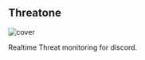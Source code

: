 ## Threatone
![cover](https://user-images.githubusercontent.com/86202527/136684580-6a015645-a351-41ca-90d3-95cec0233e14.png)

Realtime Threat monitoring for discord.
